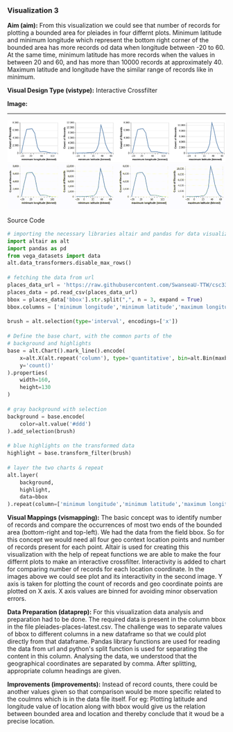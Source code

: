 ### Visualization 3
**Aim (aim):** From this visualization we could see that number of records for plotting a bounded area for pleiades in four differnt plots. Minimum latitude and minimum longitude which represent the bottom right corner of the bounded area has more records od data when longitude between -20 to 60. At the same time, minimum latitude has more records when the values in between 20 and 60, and has more than 10000 records at approximately 40. Maximum latitude and longitude have the similar range of records like in minimum. 

**Visual Design Type (vistype):** Interactive Crossfilter

**Image:** 
- - -
![Visualization 1](interactive_crossfilter_viz3_plot.png)
![Visualization 1](interactive_crossfilter_viz3_plot.gif)

Source Code
```python
# importing the necessary libraries altair and pandas for data visualization and manipulation
import altair as alt
import pandas as pd
from vega_datasets import data
alt.data_transformers.disable_max_rows()

# fetching the data from url
places_data_url = 'https://raw.githubusercontent.com/SwanseaU-TTW/csc337_coursework1/master/pleiades-places-latest.csv'
places_data = pd.read_csv(places_data_url)
bbox = places_data['bbox'].str.split(",", n = 3, expand = True)
bbox.columns = ['minimum longitude','minimum latitude','maximum longitude','maximum latitude']

brush = alt.selection(type='interval', encodings=['x'])

# Define the base chart, with the common parts of the
# background and highlights
base = alt.Chart().mark_line().encode(
    x=alt.X(alt.repeat('column'), type='quantitative', bin=alt.Bin(maxbins=20)),
    y='count()'
).properties(
    width=160,
    height=130
)

# gray background with selection
background = base.encode(
    color=alt.value('#ddd')
).add_selection(brush)

# blue highlights on the transformed data
highlight = base.transform_filter(brush)

# layer the two charts & repeat
alt.layer(
    background,
    highlight,
    data=bbox
).repeat(column=['minimum longitude','minimum latitude','maximum longitude','maximum latitude'])


```


**Visual Mappings (vismapping):** The basic concept was to identify number of records and compare the occurrences of most two ends of the bounded area (bottom-right and top-left). We had the data from the field bbox. So for this concept we would need all four geo context location points and number of records present for each point. Altair is used for creating this visualization with the help of repeat functions we are able to make the four differnt plots to make an interactive crossfilter. Interactivity is added to chart for comparing number of records for each location coordinate. In the images above we could see plot and its interactivity in the second image. Y axis is taken for plotting the count of records and geo coordinate points are plotted on X axis. X axis values are binned for avoiding minor observation errors.

**Data Preparation (dataprep):** For this visualization data analysis and preparation had to be done. The required data is present in the column bbox in the file pleiades-places-latest.csv. The challenge was to separate values of bbox to different columns in a new dataframe so that we could plot directly from that dataframe. Pandas library functions are used for reading the data from url and python's split function is used for separating the content in this column. Analysing the data, we understood that the geographical coordinates are separated by comma. After splitting, appropriate column headings are given. 

**Improvements (improvements):** Instead of record counts, there could be another values given so that comparison would be more specific related to the coulmns which is in the data file itself. For eg: Plotting latitude and longitude value of location along with bbox would give us the relation between bounded area and location and thereby conclude that it woud be a precise location.

